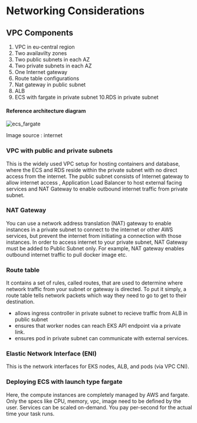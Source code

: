 
# Networking Considerations


## VPC Components
1. VPC in eu-central region
2. Two availavilty zones
3. Two public subnets in each AZ
4. Two private subnets in each AZ
5. One Internet gateway
6. Route table configurations 
7. Nat gateway in public subnet
8. ALB
9. ECS with fargate in private subnet
10.RDS in private subnet

#### Reference architecture diagram

![ecs_fargate](https://github.com/user-attachments/assets/369129bd-2a0d-4818-8387-8ca47e5cce61)

Image source : internet

### VPC with public and private subnets
This is the widely used VPC setup for hosting containers and database, where the ECS and RDS reside within the private subnet with no direct access from the internet. The public subnet consists of Internet gateway to allow internet access , Application Load Balancer to host external facing services and NAT Gateway to enable outbound internet traffic from private subnet.

### NAT Gateway
You can use a network address translation (NAT) gateway to enable instances in a private subnet to connect to the internet or other AWS services, but prevent the internet from initiating a connection with those instances. In order to access internet to your private subnet, NAT Gateway must be added to Public Subnet only. For example, NAT gateway enables outbound internet traffic to pull docker image etc.

### Route table 
It contains a set of rules, called routes, that are used to determine where network traffic from your subnet or gateway is directed. To put it simply, a route table tells network packets which way they need to go to get to their destination.
- allows ingress controller in private subnet to recieve traffic from ALB in public subnet
- ensures that worker nodes can reach EKS API endpoint via a private link.
- ensures pod in private subnet can communicate with external services.

### Elastic Network Interface (ENI)
This is the network interfaces for EKS nodes, ALB, and pods (via VPC CNI).

### Deploying ECS with launch type fargate
Here, the compute instances are completely managed by AWS and fargate. Only the specs like CPU, memory, vpc, image need to be defined by the user. Services can be scaled on-demand. You pay per-second for the actual time your task runs.

 
